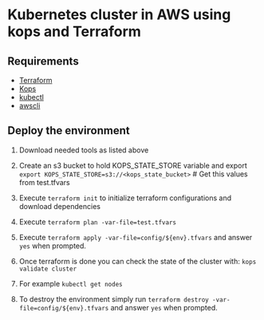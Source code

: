 # Kubernetes cluster in AWS using kops and Terraform

## Requirements
* [Terraform](https://www.terraform.io/downloads.html)
* [Kops](https://github.com/kubernetes/kops#installing)
* [kubectl](https://kubernetes.io/docs/tasks/tools/install-kubectl/)
* [awscli](https://docs.aws.amazon.com/cli/latest/userguide/cli-chap-install.html)

## Deploy the environment

1. Download needed tools as listed above

2. Create an s3 bucket to hold KOPS_STATE_STORE variable and export 
   `export KOPS_STATE_STORE=s3://<kops_state_bucket>` # Get this values from test.tfvars

3. Execute `terraform init` to initialize terraform configurations and download dependencies

4. Execute `terraform plan -var-file=test.tfvars`

5. Execute `terraform apply -var-file=config/${env}.tfvars` and answer `yes` when prompted.

6. Once terraform is done you can check the state of the cluster with: `kops validate cluster`

8. For example `kubectl get nodes` 

9. To destroy the environment simply run `terraform destroy -var-file=config/${env}.tfvars` and answer `yes` when prompted.

